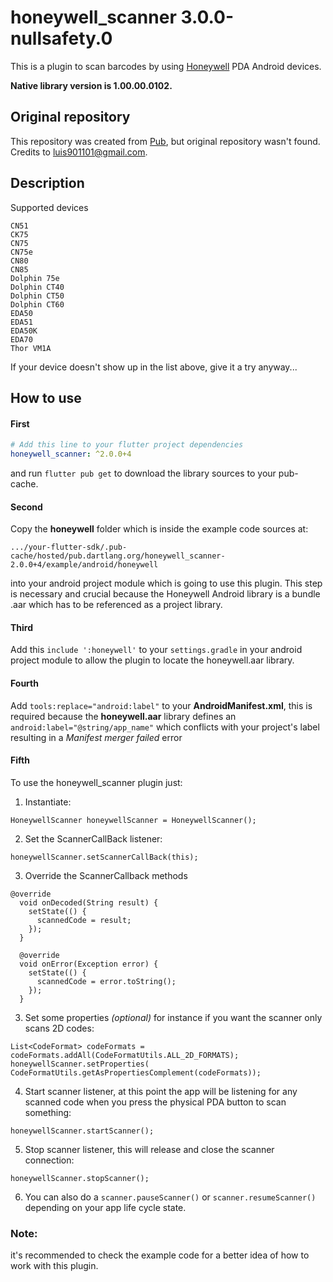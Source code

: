 # honeywell_scanner 3.0.0-nullsafety.0

This is a plugin to scan barcodes by using [Honeywell](https://www.honeywellaidc.com/products/barcode-scanners) PDA Android devices.

**Native library version is 1.00.00.0102.**

## Original repository

This repository was created from [Pub](https://pub.dev/packages/honeywell_scanner), but original repository wasn't found. Credits to luis901101@gmail.com.

## Description

Supported devices

```
CN51
CK75
CN75
CN75e
CN80
CN85 
Dolphin 75e 
Dolphin CT40 
Dolphin CT50 
Dolphin CT60 
EDA50 
EDA51
EDA50K 
EDA70
Thor VM1A
```
If your device doesn't show up in the list above, give it a try anyway...



## How to use

#### First
```yaml
# Add this line to your flutter project dependencies
honeywell_scanner: ^2.0.0+4
```
and run `flutter pub get` to download the library sources to your pub-cache.

#### Second
Copy the **honeywell** folder which is inside the example code sources at:

`.../your-flutter-sdk/.pub-cache/hosted/pub.dartlang.org/honeywell_scanner-2.0.0+4/example/android/honeywell`

into your android project module which is going to use this plugin. This step is necessary and crucial because the Honeywell Android library is a bundle .aar which has to be referenced as a project library.


#### Third
Add this `include ':honeywell'` to your `settings.gradle` in your android project module to allow the plugin to locate the honeywell.aar library.


#### Fourth

Add `tools:replace="android:label"` to your **AndroidManifest.xml**, this is required because the **honeywell.aar** library defines an `android:label="@string/app_name"` which conflicts with your project's label resulting in a *Manifest merger failed* error


#### Fifth
To use the honeywell_scanner plugin just:

1. Instantiate:
```
HoneywellScanner honeywellScanner = HoneywellScanner();
```

2. Set the ScannerCallBack listener:
```
honeywellScanner.setScannerCallBack(this);
```

3. Override the ScannerCallback methods

```
@override
  void onDecoded(String result) {
    setState(() {
      scannedCode = result;
    });
  }

  @override
  void onError(Exception error) {
    setState(() {
      scannedCode = error.toString();
    });
  }
```

3. Set some properties *(optional)* for instance if you want the scanner only scans 2D codes:
```
List<CodeFormat> codeFormats = codeFormats.addAll(CodeFormatUtils.ALL_2D_FORMATS);
honeywellScanner.setProperties( CodeFormatUtils.getAsPropertiesComplement(codeFormats));
```

4. Start scanner listener, at this point the app will be listening for any scanned code when you press the physical PDA button to scan something:
```
honeywellScanner.startScanner();
```

5. Stop scanner listener, this will release and close the scanner connection:
```
honeywellScanner.stopScanner();
```

6. You can also do a `scanner.pauseScanner()` or `scanner.resumeScanner()` depending on your app life cycle state.

### Note:
it's recommended to check the example code for a better idea of how to work with this plugin.